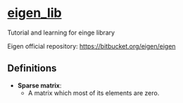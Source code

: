 # [eigen_lib](http://eigen.tuxfamily.org/index.php?title=Main_Page)
Tutorial and learning for einge library

Eigen official repository: https://bitbucket.org/eigen/eigen

## Definitions 
* **Sparse matrix**:
    * A matrix which most of its elements are zero.

